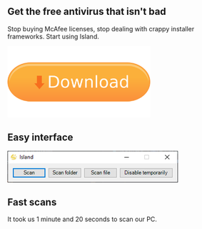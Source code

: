 ## Get the free antivirus that isn't bad

Stop buying McAfee licenses, stop dealing with crappy installer frameworks. Start using Island.

<img src="download.png" class="download" width="320px">
<script src="downloadbutton.js"></script>

## Easy interface

![Beautiful interface](interface.png)

## Fast scans

It took us 1 minute and 20 seconds to scan our PC.

